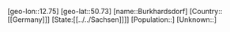 ﻿---
location: [50.73,12.75]
type: City
tags:
- geo/City


SpocWebEntityId: 29418
isDeleted: false
confidential: public

---
[geo-lon::12.75]
[geo-lat::50.73]
[name::Burkhardsdorf]
[Country::[[Germany]]]
[State:[[../../Sachsen]]]]
[Population::]
[Unknown::]

